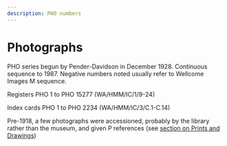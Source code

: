 ```yaml
---
description: PHO numbers
---
```


# Photographs

PHO series begun by Pender-Davidson in December 1928. Continuous sequence to 1987. Negative numbers noted usually refer to Wellcome Images M sequence.

Registers PHO 1 to PHO 15277 \(WA/HMM/IC/1/9-24\)

Index cards PHO 1 to PHO 2234 \(WA/HMM/IC/3/C.1-C.14\)



Pre-1918, a few photographs were accessioned, probably by the library rather than the museum, and given P references \(see [section on Prints and Drawings](https://docs.wellcomecollection.org/transcribe-wellcome/researching-the-museum-and-library/documentation-systems/prints-and-drawings)\)

